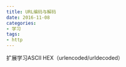 ```yaml
---
title: URL编码与解码
date: 2016-11-08
categories:
- 学习
tags:
- http
---
```

扩展学习ASCII HEX（urlencoded/urldecoded）
<!-- more -->
